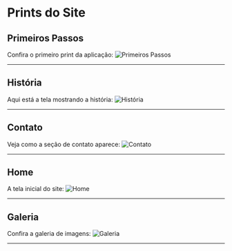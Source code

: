 # Prints do Site

## **Primeiros Passos**
Confira o primeiro print da aplicação:
![Primeiros Passos](https://github.com/user-attachments/assets/48bd3a3f-bb92-4f70-a4db-bcc39d4217c0)

---

## **História**
Aqui está a tela mostrando a história:
![História](https://github.com/user-attachments/assets/36c4d31e-7f0a-4606-befd-6838c15f055b)

---

## **Contato**
Veja como a seção de contato aparece:
![Contato](https://github.com/user-attachments/assets/72a9d274-6007-49e5-ad51-51aed27c9a14)

---

## **Home**
A tela inicial do site:
![Home](https://github.com/user-attachments/assets/eaa84463-d179-4550-a542-e3d3b5aa83f7)

---

## **Galeria**
Confira a galeria de imagens:
![Galeria](https://github.com/user-attachments/assets/cb27e454-7e52-4789-af4d-ac37670865d1)

---

